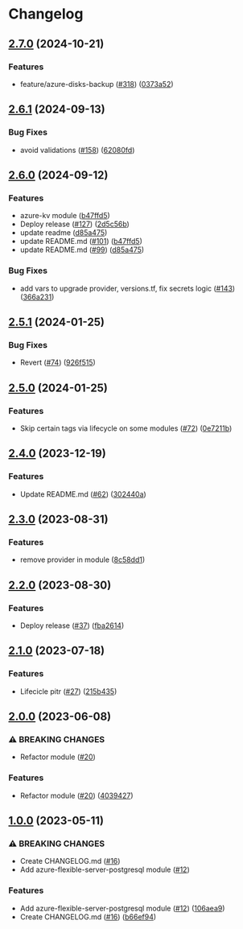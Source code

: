 # Changelog

## [2.7.0](https://github.com/prefapp/tfm/compare/azure-flexible-server-postgresql-v2.6.1...azure-flexible-server-postgresql-v2.7.0) (2024-10-21)


### Features

* feature/azure-disks-backup ([#318](https://github.com/prefapp/tfm/issues/318)) ([0373a52](https://github.com/prefapp/tfm/commit/0373a52cce175f587ae692e836a920bf815eb3bb))

## [2.6.1](https://github.com/prefapp/tfm/compare/azure-flexible-server-postgresql-v2.6.0...azure-flexible-server-postgresql-v2.6.1) (2024-09-13)


### Bug Fixes

* avoid validations ([#158](https://github.com/prefapp/tfm/issues/158)) ([62080fd](https://github.com/prefapp/tfm/commit/62080fd0e7b42a5490da5e141da85e7906d61e5f))

## [2.6.0](https://github.com/prefapp/tfm/compare/azure-flexible-server-postgresql-v2.5.1...azure-flexible-server-postgresql-v2.6.0) (2024-09-12)


### Features

* azure-kv module ([b47ffd5](https://github.com/prefapp/tfm/commit/b47ffd51f59e5f5b15365440fe776f0b8a7e4402))
* Deploy release ([#127](https://github.com/prefapp/tfm/issues/127)) ([2d5c56b](https://github.com/prefapp/tfm/commit/2d5c56bcd9f1443136a9a4c34e19a3874dcf7ea5))
* update readme ([d85a475](https://github.com/prefapp/tfm/commit/d85a475ec579e4eefe9c16c2530597768b0e2bed))
* update README.md ([#101](https://github.com/prefapp/tfm/issues/101)) ([b47ffd5](https://github.com/prefapp/tfm/commit/b47ffd51f59e5f5b15365440fe776f0b8a7e4402))
* update README.md ([#99](https://github.com/prefapp/tfm/issues/99)) ([d85a475](https://github.com/prefapp/tfm/commit/d85a475ec579e4eefe9c16c2530597768b0e2bed))


### Bug Fixes

* add vars to upgrade provider, versions.tf, fix secrets logic ([#143](https://github.com/prefapp/tfm/issues/143)) ([366a231](https://github.com/prefapp/tfm/commit/366a2310dd4ecdda376a360fb51825d813950620))

## [2.5.1](https://github.com/prefapp/tfm/compare/azure-flexible-server-postgresql-v2.5.0...azure-flexible-server-postgresql-v2.5.1) (2024-01-25)


### Bug Fixes

* Revert ([#74](https://github.com/prefapp/tfm/issues/74)) ([926f515](https://github.com/prefapp/tfm/commit/926f515986bbcfa7951a6aba2e92dd23900e4aac))

## [2.5.0](https://github.com/prefapp/tfm/compare/azure-flexible-server-postgresql-v2.4.0...azure-flexible-server-postgresql-v2.5.0) (2024-01-25)


### Features

* Skip certain tags via lifecycle on some modules ([#72](https://github.com/prefapp/tfm/issues/72)) ([0e7211b](https://github.com/prefapp/tfm/commit/0e7211b7a36efe9cdbdbf6a751c198c0f2216ae5))

## [2.4.0](https://github.com/prefapp/tfm/compare/azure-flexible-server-postgresql-v2.3.0...azure-flexible-server-postgresql-v2.4.0) (2023-12-19)


### Features

* Update README.md ([#62](https://github.com/prefapp/tfm/issues/62)) ([302440a](https://github.com/prefapp/tfm/commit/302440a79ea0e4883b6583e3540deac7bac6c307))

## [2.3.0](https://github.com/prefapp/tfm/compare/azure-flexible-server-postgresql-v2.2.0...azure-flexible-server-postgresql-v2.3.0) (2023-08-31)


### Features

* remove provider in module ([8c58dd1](https://github.com/prefapp/tfm/commit/8c58dd1d97754ae9ae709e5cd7b79659e7998155))

## [2.2.0](https://github.com/prefapp/tfm/compare/azure-flexible-server-postgresql-v2.1.0...azure-flexible-server-postgresql-v2.2.0) (2023-08-30)


### Features

* Deploy release ([#37](https://github.com/prefapp/tfm/issues/37)) ([fba2614](https://github.com/prefapp/tfm/commit/fba2614fb284cf9d960be53c7c123ceaf08cecfa))

## [2.1.0](https://github.com/prefapp/tfm/compare/azure-flexible-server-postgresql-v2.0.0...azure-flexible-server-postgresql-v2.1.0) (2023-07-18)


### Features

* Lifecicle pitr ([#27](https://github.com/prefapp/tfm/issues/27)) ([215b435](https://github.com/prefapp/tfm/commit/215b4352d8683b3ed1d69f8858e1091336394adc))

## [2.0.0](https://github.com/prefapp/tfm/compare/azure-flexible-server-postgresql-v1.0.0...azure-flexible-server-postgresql-v2.0.0) (2023-06-08)


### ⚠ BREAKING CHANGES

* Refactor module ([#20](https://github.com/prefapp/tfm/issues/20))

### Features

* Refactor module ([#20](https://github.com/prefapp/tfm/issues/20)) ([4039427](https://github.com/prefapp/tfm/commit/40394272037262195b5c0d0ac18ee3e56684a6c4))

## [1.0.0](https://github.com/prefapp/tfm/compare/azure-flexible-server-postgresql-v0.1.0...azure-flexible-server-postgresql-v1.0.0) (2023-05-11)


### ⚠ BREAKING CHANGES

* Create CHANGELOG.md ([#16](https://github.com/prefapp/tfm/issues/16))
* Add azure-flexible-server-postgresql module ([#12](https://github.com/prefapp/tfm/issues/12))

### Features

* Add azure-flexible-server-postgresql module ([#12](https://github.com/prefapp/tfm/issues/12)) ([106aea9](https://github.com/prefapp/tfm/commit/106aea916b7f2c6fbe0c9d57aca917326188cb9b))
* Create CHANGELOG.md ([#16](https://github.com/prefapp/tfm/issues/16)) ([b66ef94](https://github.com/prefapp/tfm/commit/b66ef943f77f7ddacd7e908887bef938e5115bd8))
